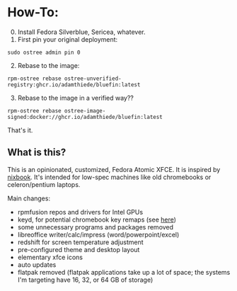 # How-To:

0. Install Fedora Silverblue, Sericea, whatever.
1. First pin your original deployment:

```
sudo ostree admin pin 0
```

2. Rebase to the image:

```
rpm-ostree rebase ostree-unverified-registry:ghcr.io/adamthiede/bluefin:latest
```

3. Rebase to the image in a verified way??

```
rpm-ostree rebase ostree-image-signed:docker://ghcr.io/adamthiede/bluefin:latest
```

That's it.

## What is this?

This is an opinionated, customized, Fedora Atomic XFCE. It is inspired by [nixbook](https://github.com/mkellyxp/nixbook). It's intended for low-spec machines like old chromebooks or celeron/pentium laptops.

Main changes:

- rpmfusion repos and drivers for Intel GPUs
- keyd, for potential chromebook key remaps (see [here](https://github.com/WeirdTreeThing/cros-keyboard-map))
- some unnecessary programs and packages removed
- libreoffice writer/calc/impress (word/powerpoint/excel)
- redshift for screen temperature adjustment
- pre-configured theme and desktop layout
- elementary xfce icons
- auto updates
- flatpak removed (flatpak applications take up a lot of space; the systems I'm targeting have 16, 32, or 64 GB of storage)


